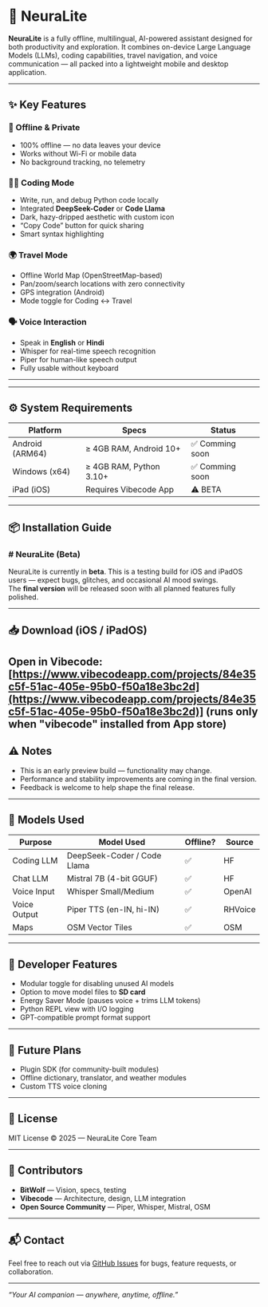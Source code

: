 # 🧠 NeuraLite

**NeuraLite** is a fully offline, multilingual, AI-powered assistant designed for both productivity and exploration. It combines on-device Large Language Models (LLMs), coding capabilities, travel navigation, and voice communication — all packed into a lightweight mobile and desktop application.

---

## ✨ Key Features

### 🔌 Offline & Private
- 100% offline — no data leaves your device
- Works without Wi-Fi or mobile data
- No background tracking, no telemetry

### 🧑‍💻 Coding Mode
- Write, run, and debug Python code locally
- Integrated **DeepSeek-Coder** or **Code Llama**
- Dark, hazy-dripped aesthetic with custom icon
- “Copy Code” button for quick sharing
- Smart syntax highlighting

### 🌍 Travel Mode
- Offline World Map (OpenStreetMap-based)
- Pan/zoom/search locations with zero connectivity
- GPS integration (Android)
- Mode toggle for Coding ↔️ Travel

### 🗣️ Voice Interaction
- Speak in **English** or **Hindi**
- Whisper for real-time speech recognition
- Piper for human-like speech output
- Fully usable without keyboard

---
---

## ⚙️ System Requirements

| Platform        | Specs                      | Status        |
|----------------|-----------------------------|---------------|
| Android (ARM64) | ≥ 4GB RAM, Android 10+      | ✅ Comming soon  |
| Windows (x64)   | ≥ 4GB RAM, Python 3.10+     | ✅ Comming soon  |
| iPad (iOS)      | Requires Vibecode App | ⚠️ BETA |

---

## 📦 Installation Guide

### # NeuraLite (Beta)

NeuraLite is currently in **beta**. This is a testing build for iOS and iPadOS users — expect bugs, glitches, and occasional AI mood swings.  
The **final version** will be released soon with all planned features fully polished.

---

## 📥 Download (iOS / iPadOS)
**Open in Vibecode**:  
[https://www.vibecodeapp.com/projects/84e35c5f-51ac-405e-95b0-f50a18e3bc2d](https://www.vibecodeapp.com/projects/84e35c5f-51ac-405e-95b0-f50a18e3bc2d)]
(runs only when "vibecode" installed from App store)
---

## ⚠️ Notes
- This is an early preview build — functionality may change.
- Performance and stability improvements are coming in the final version.
- Feedback is welcome to help shape the final release.

---

## 🧠 Models Used

| Purpose         | Model Used             | Offline? | Source |
|----------------|------------------------|----------|--------|
| Coding LLM     | DeepSeek-Coder / Code Llama | ✅       | HF     |
| Chat LLM       | Mistral 7B (4-bit GGUF) | ✅       | HF     |
| Voice Input    | Whisper Small/Medium    | ✅       | OpenAI |
| Voice Output   | Piper TTS (en-IN, hi-IN)| ✅       | RHVoice|
| Maps           | OSM Vector Tiles        | ✅       | OSM    |

---

## 🔧 Developer Features

- Modular toggle for disabling unused AI models
- Option to move model files to **SD card**
- Energy Saver Mode (pauses voice + trims LLM tokens)
- Python REPL view with I/O logging
- GPT-compatible prompt format support

---

## 🚀 Future Plans

- Plugin SDK (for community-built modules)
- Offline dictionary, translator, and weather modules
- Custom TTS voice cloning

---
## 🧾 License

MIT License © 2025 — NeuraLite Core Team

---

## 👥 Contributors

- **BitWolf** — Vision, specs, testing
- **Vibecode** — Architecture, design, LLM integration
- **Open Source Community** — Piper, Whisper, Mistral, OSM

---

## 📬 Contact

Feel free to reach out via [GitHub Issues](https://github.com/bitxwolf/NeuraLite/issues) for bugs, feature requests, or collaboration.

---

_“Your AI companion — anywhere, anytime, offline.”_
